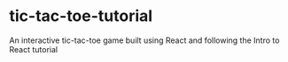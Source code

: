 # tic-tac-toe-tutorial
An interactive tic-tac-toe game built using React and following the Intro to React tutorial

